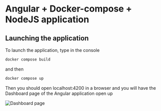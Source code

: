 # Angular + Docker-compose + NodeJS application

## Launching the application

To launch the application, type in the console


```bash
docker compose build
```

and then

```bash
docker compose up
```

Then you should open localhost:4200 in a browser and you will have the Dashboard page of the Angular application open up

![Dashboard page](https://github.com/AndreySkripachev/docker_rest-api_angular/assets/108263518/309aacac-1aaa-4d8c-af42-7108be197dd1)
